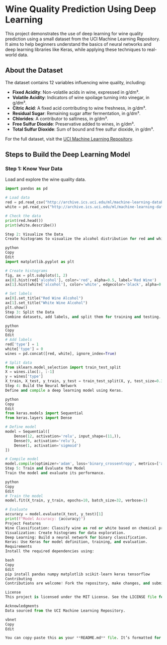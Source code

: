 # Wine Quality Prediction Using Deep Learning

This project demonstrates the use of deep learning for wine quality prediction using a small dataset from the UCI Machine Learning Repository. It aims to help beginners understand the basics of neural networks and deep learning libraries like Keras, while applying these techniques to real-world data.

## About the Dataset
The dataset contains 12 variables influencing wine quality, including:

- **Fixed Acidity**: Non-volatile acids in wine, expressed in g/dm³.
- **Volatile Acidity**: Indicators of wine spoilage turning into vinegar, in g/dm³.
- **Citric Acid**: A fixed acid contributing to wine freshness, in g/dm³.
- **Residual Sugar**: Remaining sugar after fermentation, in g/dm³.
- **Chlorides**: A contributor to saltiness, in g/dm³.
- **Free Sulfur Dioxide**: Preservative added to wines, in g/dm³.
- **Total Sulfur Dioxide**: Sum of bound and free sulfur dioxide, in g/dm³.

For the full dataset, visit the [UCI Machine Learning Repository](https://archive.ics.uci.edu/ml/machine-learning-databases/wine-quality/).

## Steps to Build the Deep Learning Model

### Step 1: Know Your Data
Load and explore the wine quality data.

```python
import pandas as pd

# Load data
red = pd.read_csv("http://archive.ics.uci.edu/ml/machine-learning-databases/wine-quality/winequality-red.csv", sep=';')
white = pd.read_csv("http://archive.ics.uci.edu/ml/machine-learning-databases/wine-quality/winequality-white.csv", sep=';')

# Check the data
print(red.head())
print(white.describe())

Step 2: Visualize the Data
Create histograms to visualize the alcohol distribution for red and white wines.

python
Copy
Edit
import matplotlib.pyplot as plt

# Create histograms
fig, ax = plt.subplots(1, 2)
ax[0].hist(red['alcohol'], color='red', alpha=0.5, label='Red Wine')
ax[1].hist(white['alcohol'], color='white', edgecolor='black', alpha=0.5, label='White Wine')

# Set labels
ax[0].set_title("Red Wine Alcohol")
ax[1].set_title("White Wine Alcohol")
plt.show()
Step 3: Split the Data
Combine datasets, add labels, and split them for training and testing.

python
Copy
Edit
# Add labels
red['type'] = 1
white['type'] = 0
wines = pd.concat([red, white], ignore_index=True)

# Split data
from sklearn.model_selection import train_test_split
X = wines.iloc[:, :-1]
y = wines['type']
X_train, X_test, y_train, y_test = train_test_split(X, y, test_size=0.34, random_state=42)
Step 4: Build the Neural Network
Define and compile a deep learning model using Keras.

python
Copy
Edit
from keras.models import Sequential
from keras.layers import Dense

# Define model
model = Sequential([
    Dense(12, activation='relu', input_shape=(11,)),
    Dense(9, activation='relu'),
    Dense(1, activation='sigmoid')
])

# Compile model
model.compile(optimizer='adam', loss='binary_crossentropy', metrics=['accuracy'])
Step 5: Train and Evaluate the Model
Train the model and evaluate its performance.

python
Copy
Edit
# Train the model
model.fit(X_train, y_train, epochs=10, batch_size=32, verbose=1)

# Evaluate
accuracy = model.evaluate(X_test, y_test)[1]
print(f"Model Accuracy: {accuracy}")
Project Features
Wine Classification: Classify wine as red or white based on chemical properties.
Visualization: Create histograms for data exploration.
Deep Learning: Build a neural network for binary classification.
Keras: Use Keras for model definition, training, and evaluation.
Requirements
Install the required dependencies using:

bash
Copy
Edit
pip install pandas numpy matplotlib scikit-learn keras tensorflow
Contributing
Contributions are welcome! Fork the repository, make changes, and submit a pull request.

License
This project is licensed under the MIT License. See the LICENSE file for details.

Acknowledgments
Data sourced from the UCI Machine Learning Repository.

vbnet
Copy
Edit

You can copy-paste this as your **README.md** file. It’s formatted for GitHub and includes all
